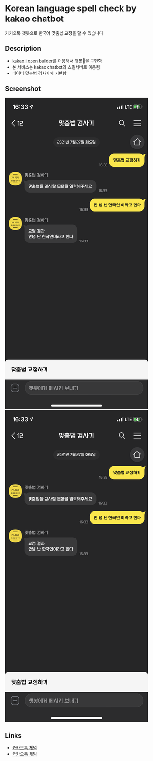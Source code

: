 # Korean language spell check by kakao chatbot
카카오톡 챗봇으로 한국어 맞춤법 교정을 할 수 있습니다


## Description
- [kakao i open builder]를 이용해서 챗봇🤖을 구현함
- 본 서비스는 kakao chatbot의 스킬서버로 이용됨
- 네이버 맞춤법 검사기에 기반함


## Screenshot
![맞춤법 교정 겨로가](교정_결과.PNG "맞춤법 교정 결과")
![아무말](교정_결과.PNG "아무말이나 하는 경우")


## Links
- [카카오톡 채널][채널URL]
- [카카오톡 채팅][채팅URL]

[채널URL]:(http://pf.kakao.com/_FxcxdJs)
[채팅URL]:(http://pf.kakao.com/_FxcxdJs/chat)
[kakao i open builder]:(https://i.kakao.com/)